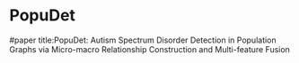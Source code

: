 # PopuDet
#paper title:PopuDet: Autism Spectrum Disorder Detection in
 Population Graphs via Micro-macro Relationship
 Construction and Multi-feature Fusion
